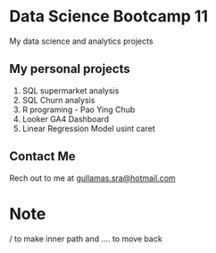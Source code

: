 # Data Science Bootcamp 11
My data science and analytics projects

## My personal projects
1. SQL supermarket analysis
2. SQL Churn analysis
3. R programing - Pao Ying Chub
4. Looker GA4 Dashboard
5. Linear Regression Model usint caret
 
## Contact Me
Rech out to me at gullamas.sra@hotmail.com

# Note
/ to make inner path  and .... to move back
